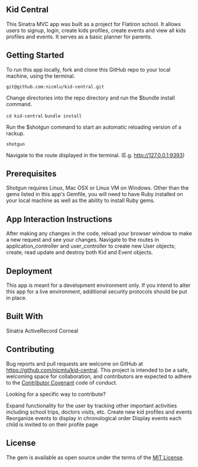 ## Kid Central 

This Sinatra MVC app was built as a project for Flatiron school. It allows users to signup, login, create kids profiles, create events and view all kids profiles and events. It serves as a basic planner for parents.

## Getting Started
To run this app locally, fork and clone this GitHub repo to your local machine, using the terminal.

```git@github.com:nicmlu/kid-central.git```

Change directories into the repo directory and run the $bundle install command.

```cd kid-central```
```bundle install```
    
Run the $shotgun command to start an automatic reloading version of a rackup.

```shotgun```

Navigate to the route displayed in the terminal. (E.g. http://127.0.0.1:9393)

## Prerequisites
Shotgun requires Linux, Mac OSX or Linux VM on Windows. Other than the gems listed in this app's Gemfile, you will need to have Ruby installed on your local machine as well as the ability to install Ruby gems.

## App Interaction Instructions
After making any changes in the code, reload your browser window to make a new request and see your changes. Navigate to the routes in application_controller and user_controller to create new User objects; create, read update and destroy both Kid and Event objects.

## Deployment
This app is meant for a development environment only. If you intend to alter this app for a live environment, additional security protocols should be put in place.

## Built With
Sinatra
ActiveRecord
Corneal

## Contributing
Bug reports and pull requests are welcome on GitHub at https://github.com/nicmlu/kid-central. This project is intended to be a safe, welcoming space for collaboration, and contributors are expected to adhere to the [Contributor Covenant](http://contributor-covenant.org) code of conduct.

Looking for a specific way to contribute?

Expand functionality for the user by tracking other important activities including school trips, doctors visits, etc. 
Create new kid profiles and events 
Reorganize events to display in chronological order 
Display events each child is invited to on their profile page 

## License

The gem is available as open source under the terms of the [MIT License](https://opensource.org/licenses/MIT).